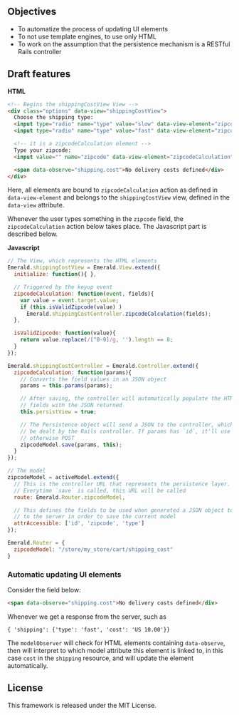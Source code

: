 ## Objectives

* To automatize the process of updating UI elements
* To not use template engines, to use only HTML
* To work on the assumption that the persistence mechanism is a RESTful Rails controller

## Draft features

**HTML**
```html
<!-- Begins the shippingCostView View -->
<div class="options" data-view="shippingCostView">
  Choose the shipping type:
  <input type="radio" name="type" value="slow" data-view-element="zipcodeCalculation" checked="checked" /> Slow
  <input type="radio" name="type" value="fast" data-view-element="zipcodeCalculation" /> Fast

  <!-- it is a zipcodeCalculation element -->
  Type your zipcode:
  <input value="" name="zipcode" data-view-element="zipcodeCalculation" data-event="keyup" />

  <span data-observe="shipping.cost">No delivery costs defined</div>
</div>
```

Here, all elements are bound to `zipcodeCalculation` action as defined in
`data-view-element` and belongs to the `shippingCostView` view, defined in the `data-view`
attribute.

Whenever the user types something in the
`zipcode` field, the `zipcodeCalculation` action below takes place.
The Javascript part is described below.

**Javascript**
```javascript
// The View, which represents the HTML elements
Emerald.shippingCostView = Emerald.View.extend({
  initialize: function(){ },

  // Triggered by the keyup event
  zipcodeCalculation: function(event, fields){
    var value = event.target.value;
    if (this.isValidZipcode(value) )
      Emerald.shippingCostController.zipcodeCalculation(fields);
  },

  isValidZipcode: function(value){
    return value.replace(/[^0-9]/g, '').length == 8;
  }
});

Emerald.shippingCostController = Emerald.Controller.extend({
  zipcodeCalculation: function(params){
    // Converts the field values in an JSON object
    params = this.params(params);

    // After saving, the controller will automatically populate the HTML
    // fields with the JSON returned
    this.persistView = true;

    // The Persistence object will send a JSON to the controller, which will
    // be dealt by the Rails controller. If params has `id`, it'll use PUT,
    // otherwise POST
    zipcodeModel.save(params, this);
  }
});

// The model
zipcodeModel = activeModel.extend({
  // This is the controller URL that represents the persistence layer.
  // Everytime `save` is called, this URL will be called
  route: Emerald.Router.zipcodeModel,

  // This defines the fields to be used when generated a JSON object to be sent
  // to the server in order to save the current model
  attrAccessible: ['id', 'zipcode', 'type']
});

Emerald.Router = {
  zipcodeModel: "/store/my_store/cart/shipping_cost"
}
```

### Automatic updating UI elements

Consider the field below:

```html
<span data-observe="shipping.cost">No delivery costs defined</div>
```

Whenever we get a response from the server, such as

```
{ 'shipping': {'type': 'fast', 'cost': 'US 10.00'}}
```

The `modelObserver` will check for HTML elements containing `data-observe`, then
will interpret to which model attribute this element is linked to, in this case
`cost` in the `shipping` resource, and will update the element automatically.

## License

This framework is released under the MIT License.
